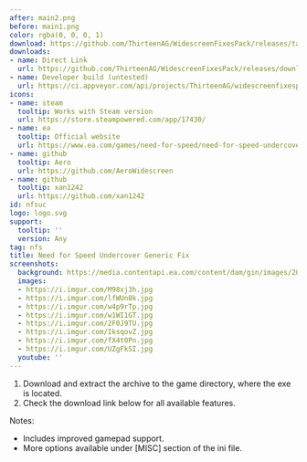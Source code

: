 ```yaml
---
after: main2.png
before: main1.png
color: rgba(0, 0, 0, 1)
download: https://github.com/ThirteenAG/WidescreenFixesPack/releases/tag/nfsuc
downloads:
- name: Direct Link
  url: https://github.com/ThirteenAG/WidescreenFixesPack/releases/download/nfsuc/NFSUndercover.GenericFix.zip
- name: Developer build (untested)
  url: https://ci.appveyor.com/api/projects/ThirteenAG/widescreenfixespack/artifacts/NFSUndercover.GenericFix.zip?branch=master
icons:
- name: steam
  tooltip: Works with Steam version
  url: https://store.steampowered.com/app/17430/
- name: ea
  tooltip: Official website
  url: https://www.ea.com/games/need-for-speed/need-for-speed-undercover
- name: github
  tooltip: Aero
  url: https://github.com/AeroWidescreen
- name: github
  tooltip: xan1242
  url: https://github.com/xan1242
id: nfsuc
logo: logo.svg
support:
  tooltip: ''
  version: Any
tag: nfs
title: Need for Speed Undercover Generic Fix
screenshots:
  background: https://media.contentapi.ea.com/content/dam/gin/images/2017/01/nfs-undercover-key-art.jpg
  images:
  - https://i.imgur.com/M98xj3h.jpg
  - https://i.imgur.com/lfWUn8k.jpg
  - https://i.imgur.com/w4p9rTp.jpg
  - https://i.imgur.com/w1WI1GT.jpg
  - https://i.imgur.com/2F0J9TU.jpg
  - https://i.imgur.com/IksqovZ.jpg
  - https://i.imgur.com/fX4t0Pn.jpg
  - https://i.imgur.com/UZgFkSI.jpg
  youtube: ''
---
```


1. Download and extract the archive to the game directory, where the exe is located.
2. Check the download link below for all available features.

Notes:

* Includes improved gamepad support.
* More options available under [MISC] section of the ini file.
